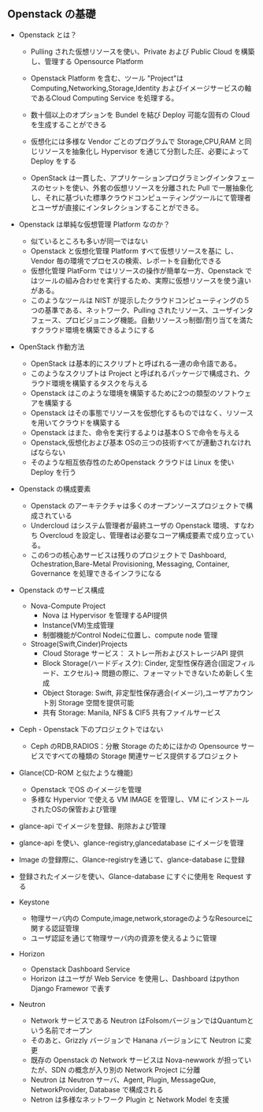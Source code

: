 ## Openstack の基礎
- Openstack とは？

  -  Pulling された仮想リソースを使い、Private および Public Cloud を構築し、管理する Opensource Platform

  - Openstack Platform を含む、ツール "Project"はComputing,Networking,Storage,Identity およびイメージサービスの軸であるCloud Computing Service を処理する。

  - 数十個以上のオプションを Bundel を結び Deploy 可能な固有の Cloud を生成することができる

  - 仮想化には多様な Vendor ごとのプログラムで Storage,CPU,RAM と同じリソースを抽象化し Hypervisor を通じて分割した圧、必要によって Deploy をする

  - OpenStack は一貫した、アプリケーションプログラミングインタフェースのセットを使い、外套の仮想リソースを分離された Pull で一層抽象化し、それに基づいた標準クラウドコンピューティングツールにて管理者とユーザが直接にインタレクションすることができる。

 - Openstack は単純な仮想管理 Platform なのか？

    - 似ているところも多いが同一ではない
    - Openstack と仮想化管理 Platform すべて仮想リソースを基に
    し、Vendor 毎の環境でプロセスの検索、レポートを自動化できる
    - 仮想化管理 PlatForm ではリソースの操作が簡単な一方、Openstack ではツールの組み合わせを実行するため、実際に仮想リソースを使う違いがある。
    - このようなツールは NIST が提示したクラウドコンピューティングの５つの基準である、ネットワーク、Pulling されたリソース、ユーザインタフェース、プロビジョニング機能。自動リソースっ制御/割り当てを満たすクラウド環境を構築できるようにする

 - OpenStack 作動方法
    - OpenStack は基本的にスクリプトと呼ばれる一連の命令語である。
    - このようなスクリプトは Project と呼ばれるパッケージで構成され、クラウド環境を構築するタスクを与える
    - Openstack はこのような環境を構築するために2つの類型のソフトウェアを構築する
    - Openstack はその事態でリソースを仮想化するものではなく、リソースを用いてクラウドを構築する
    - Openstack はまた、命令を実行するよりは基本ＯＳで命令を与える
    - Openstack,仮想化および基本 OSの三つの技術すべてが連動されなければならない
    - そのような相互依存性のためOpenstack クラウドは Linux を使い Deploy を行う
 - Openstack の構成要素
    - Openstack のアーキテクチャは多くのオープンソースプロジェクトで構成されている
    - Undercloud はシステム管理者が最終ユーザの Openstack 環境、すなわち Overcloud を設定し、管理者は必要なコーア構成要素で成り立っている。
    - この6つの核心あサービスは残りのプロジェクトで Dashboard,            Ochestration,Bare-Metal Provisioning, Messaging, Container,  Governance を処理できるインフラになる

 - Openstack のサービス構成
   - Nova-Compute Project
     - Nova は Hypervisor を管理するAPI提供
     - Instance(VM)生成管理
     - 制御機能がControl Nodeに位置し、compute node 管理
   - Stroage(Swift,Cinder)Projects
     - Cloud Storage サービス： ストレー所およびストレージAPI
     提供
     - Block Storage(ハードディスク): Cinder, 定型性保存適合(固定フィルード、エクセル)-> 問題の際に、フォーマットできないため新しく生成
     - Object Storage: Swift, 非定型性保存適合(イメージ),ユーザアカウント別 Storage 空間を提供可能
     - 共有 Storage: Manila, NFS & CIF5 共有ファイルサービス
  - Ceph - Openstack 下のプロジェクトではない
     - Ceph のRDB,RADIOS：分散 Storage のためにほかの Opensource サービスですべての種類の Storage 関連サービス提供するプロジェクト
  - Glance(CD-ROM と似たような機能)
      - Openstack でOS のイメージを管理
      - 多様な Hypervior で使える VM IMAGE を管理し、VM にインストールされたOSの保管および管理
  - glance-api でイメージを登録、削除および管理
  - glance-api を使い、glance-registry,glancedatabase にイメージを管理
  - Image の登録際に、Glance-registryを通じて、glance-database に登録
  - 登録されたイメージを使い、Glance-database にすぐに使用を Request する
  - Keystone
    - 物理サーバ内の Compute,image,network,storageのようなResourceに関する認証管理
    - ユーザ認証を通じて物理サーバ内の資源を使えるように管理
  - Horizon
    - Openstack Dashboard Service
    - Horizon はユーザが Web Service を使用し、Dashboard はpython Django Framewor で表す
  - Neutron
    - Network サービスである Neutron はFolsomバージョンではQuantumという名前でオープン
    - そのあと、Grizzly バージョンで Hanana バージョンにて Neutron に変更
    - 既存の Openstack の Network サービスは Nova-newwork が担っていたが、SDN の概念が入り別の Network Project に分離
    - Neutron は Neutron サーバ、Agent, Plugin, MessageQue, NetworkProvider, Database で構成される
    - Netron は多様なネットワーク Plugin と Network Model を支援
    
